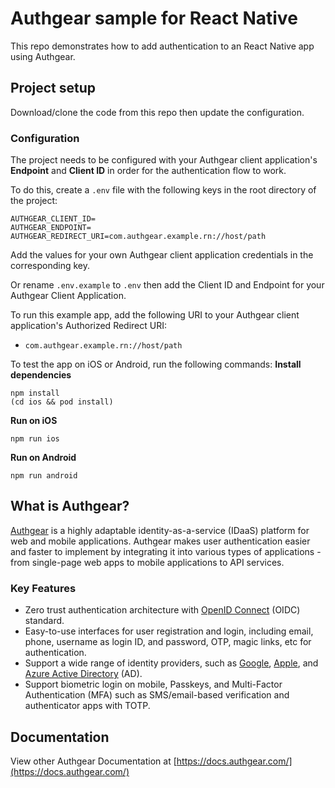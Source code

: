 # Authgear sample for React Native

This repo demonstrates how to add authentication to an React Native app using Authgear.

## Project setup

Download/clone the code from this repo then update the configuration.

### Configuration

The project needs to be configured with your Authgear client application's **Endpoint** and **Client ID** in order for the authentication flow to work.

To do this, create a `.env` file with the following keys in the root directory of the project:
```
AUTHGEAR_CLIENT_ID=
AUTHGEAR_ENDPOINT=
AUTHGEAR_REDIRECT_URI=com.authgear.example.rn://host/path
```
Add the values for your own Authgear client application credentials in the corresponding key.

Or rename `.env.example` to `.env` then add the Client ID and Endpoint for your Authgear Client Application.

To run this example app, add the following URI to your Authgear client application's Authorized Redirect URI:

- `com.authgear.example.rn://host/path`

To test the app on iOS or Android, run the following commands:
**Install dependencies**
```
npm install
(cd ios && pod install)
```
**Run on iOS**
```
npm run ios
```
**Run on Android**
```
npm run android
```

## What is Authgear?

[Authgear](https://www.authgear.com/) is a highly adaptable identity-as-a-service (IDaaS) platform for web and mobile applications.
Authgear makes user authentication easier and faster to implement by integrating it into various types of applications - from single-page web apps to mobile applications to API services.

### Key Features

- Zero trust authentication architecture with [OpenID Connect](https://openid.net/developers/how-connect-works/) (OIDC) standard.
- Easy-to-use interfaces for user registration and login, including email, phone, username as login ID, and password, OTP, magic links, etc for authentication.
- Support a wide range of identity providers, such as [Google](https://developers.google.com/identity), [Apple](https://support.apple.com/en-gb/guide/deployment/depa64848f3a/web), and [Azure Active Directory](https://azure.microsoft.com/en-gb/products/active-directory/) (AD).
- Support biometric login on mobile, Passkeys, and Multi-Factor Authentication (MFA) such as SMS/email-based verification and authenticator apps with TOTP.

## Documentation

View other Authgear Documentation at [https://docs.authgear.com/](https://docs.authgear.com/)
